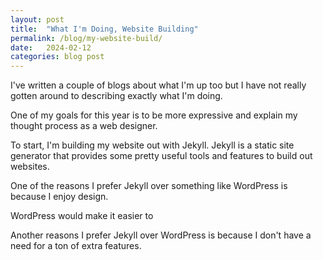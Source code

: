```yaml
---
layout: post
title:  "What I'm Doing, Website Building"
permalink: /blog/my-website-build/
date:   2024-02-12
categories: blog post
---
```

I've written a couple of blogs about what I'm up too but I have not really gotten around to describing exactly what I'm doing.

One of my goals for this year is to be more expressive and explain my thought process as a web designer.

To start, I'm building my website out with Jekyll.  Jekyll is a static site generator that provides some pretty useful tools and features to build out websites.

One of the reasons I prefer Jekyll over something like WordPress is because I enjoy design.

WordPress would make it easier to 

Another reasons I prefer Jekyll over WordPress is because I don't have a need for a ton of extra features.  




